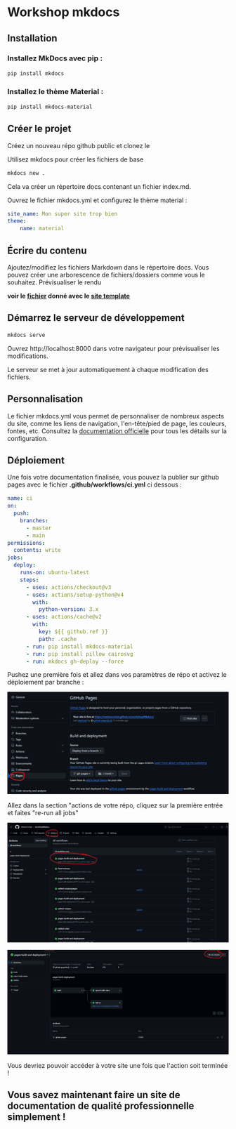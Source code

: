 # Workshop mkdocs

## Installation

### Installez MkDocs avec pip :

```sh
pip install mkdocs
```

### Installez le thème Material :

```sh
pip install mkdocs-material
```

## Créer le projet

Créez un nouveau répo github public et clonez le

Utilisez mkdocs pour créer les fichiers de base

```sh
mkdocs new .
```

Cela va créer un répertoire docs contenant un fichier index.md.

Ouvrez le fichier mkdocs.yml et configurez le thème material :

```yml
site_name: Mon super site trop bien
theme:
    name: material
```

## Écrire du contenu
Ajoutez/modifiez les fichiers Markdown dans le répertoire docs. Vous pouvez créer une arborescence de fichiers/dossiers comme vous le souhaitez.
Prévisualiser le rendu

**voir le [fichier](https://raw.githubusercontent.com/NattanCochet/workshopMkdocs/master/mkdocs.yml) donné avec le [site template](https://nattancochet.github.io/workshopMkdocs/)**

## Démarrez le serveur de développement

```sh
mkdocs serve
```

Ouvrez http://localhost:8000 dans votre navigateur pour prévisualiser les modifications.

Le serveur se met à jour automatiquement à chaque modification des fichiers.

## Personnalisation
Le fichier mkdocs.yml vous permet de personnaliser de nombreux aspects du site, comme les liens de navigation, l'en-tête/pied de page, les couleurs, fontes, etc.
Consultez la [documentation officielle](https://squidfunk.github.io/mkdocs-material/) pour tous les détails sur la configuration.

## Déploiement

Une fois votre documentation finalisée, vous pouvez la publier sur github pages avec le fichier **.github/workflows/ci.yml** ci dessous :

```yml
name: ci 
on:
  push:
    branches:
      - master 
      - main
permissions:
  contents: write
jobs:
  deploy:
    runs-on: ubuntu-latest
    steps:
      - uses: actions/checkout@v3
      - uses: actions/setup-python@v4
        with:
          python-version: 3.x
      - uses: actions/cache@v2
        with:
          key: ${{ github.ref }}
          path: .cache
      - run: pip install mkdocs-material
      - run: pip install pillow cairosvg
      - run: mkdocs gh-deploy --force
```

Pushez une première fois et allez dans vos paramètres de répo et activez le déploiement par branche :

![](assets/repo_settings.png)

Allez dans la section "actions de votre répo, cliquez sur la première entrée et faites "re-run all jobs"

![](assets/repo_actions_1.png)

![](assets/repo_actions_2.png)

Vous devriez pouvoir accéder à votre site une fois que l'action soit terminée !

## Vous savez maintenant faire un site de documentation de qualité professionnelle simplement !